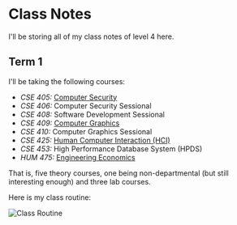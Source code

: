 # Class Notes

I'll be storing all of my class notes of level 4 here.

## Term 1

I'll be taking the following courses:

- _CSE 405:_ [Computer Security](https://bdren.zoom.us/j/64689450739?pwd=SzUwL0o5WEZMVWIyRXY4dzN2RXo2UT09)
- _CSE 406:_ Computer Security Sessional
- _CSE 408:_ Software Development Sessional
- _CSE 409:_ [Computer Graphics](https://bdren.zoom.us/j/62457340769?pwd=K3NKa1BHejBlZHBNUGdLNmF4WjlJZz09)
- _CSE 410:_ Computer Graphics Sessional
- _CSE 425:_ [Human Computer Interaction (HCI)](https://bdren.zoom.us/j/67578331133?pwd=L2M2c2lOeDVBZU9kYUd5RXdqRVBmUT09)
- _CSE 453:_ High Performance Database System (HPDS)
- _HUM 475:_ [Engineering Economics](https://colgate.zoom.us/j/93101733729)

That is, five theory courses, one being non-departmental (but still
interesting enough) and three lab courses.

Here is my class routine:

![Class Routine](https://i.imgur.com/hlXNP0R.png)
